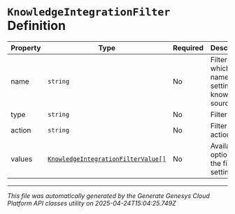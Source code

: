 # `KnowledgeIntegrationFilter` Definition

| Property | Type | Required | Description |
|----------|------|----------|-------------|
| name | `string` | No | Filter name, which is the name of a setting in a knowledge source. |
| type | `string` | No | Filter type. |
| action | `string` | No | Filter action. |
| values | [`KnowledgeIntegrationFilterValue[]`](knowledgeintegrationfiltervalue-definition.md) | No | Available options of the filter setting. |

---

*This file was automatically generated by the Generate Genesys Cloud Platform API classes utility on 2025-04-24T15:04:25.749Z*